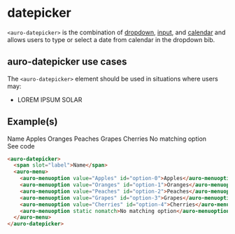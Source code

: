 # datepicker

`<auro-datepicker>` is the combination of [dropdown](http://auro.alaskaair.com/components/auro/dropdown), [input](http://auro.alaskaair.com/components/auro/input), and [calendar](http://auro.alaskaair.com/components/auro/calendar) and allows users to type or select a date from calendar in the dropdown bib.

## auro-datepicker use cases

The `<auro-datepicker>` element should be used in situations where users may:

* LOREM IPSUM SOLAR

## Example(s)

<div class="exampleWrapper">
  <auro-datepicker>
    <span slot="label">Name</span>
    <auro-menu>
      <auro-menuoption value="Apples" id="option-0">Apples</auro-menuoption>
      <auro-menuoption value="Oranges" id="option-1">Oranges</auro-menuoption>
      <auro-menuoption value="Peaches" id="option-2">Peaches</auro-menuoption>
      <auro-menuoption value="Grapes" id="option-3">Grapes</auro-menuoption>
      <auro-menuoption value="Cherries" id="option-4">Cherries</auro-menuoption>
      <auro-menuoption static nomatch>No matching option</auro-menuoption>
    </auro-menu>
  </auro-datepicker>
</div>
<auro-accordion lowProfile justifyRight>
  <span slot="trigger">See code</span>

```html
<auro-datepicker>
  <span slot="label">Name</span>
  <auro-menu>
    <auro-menuoption value="Apples" id="option-0">Apples</auro-menuoption>
    <auro-menuoption value="Oranges" id="option-1">Oranges</auro-menuoption>
    <auro-menuoption value="Peaches" id="option-2">Peaches</auro-menuoption>
    <auro-menuoption value="Grapes" id="option-3">Grapes</auro-menuoption>
    <auro-menuoption value="Cherries" id="option-4">Cherries</auro-menuoption>
    <auro-menuoption static nomatch>No matching option</auro-menuoption>
  </auro-menu>
</auro-datepicker>
```

</auro-accordion>
